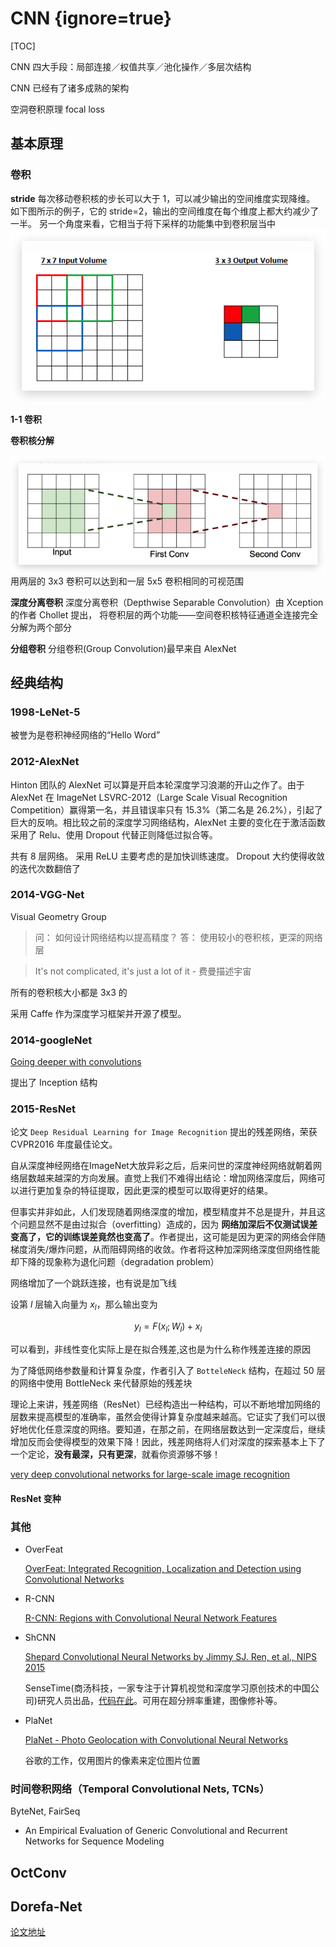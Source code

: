 # CNN {ignore=true}

[TOC]


CNN 四大手段：局部连接／权值共享／池化操作／多层次结构



CNN 已经有了诸多成熟的架构

空洞卷积原理
focal loss

## 基本原理

### 卷积

**stride**
每次移动卷积核的步长可以大于 1，可以减少输出的空间维度实现降维。 如下图所示的例子，它的 stride=2，输出的空间维度在每个维度上都大约减少了一半。 另一个角度来看，它相当于将下采样的功能集中到卷积层当中
![](./img-cnn/2019-06-15-08-19-20.png)

**1-1 卷积**

**卷积核分解**

![](./img-cnn/2019-06-15-08-32-46.png)
用两层的 3x3 卷积可以达到和一层 5x5 卷积相同的可视范围

**深度分离卷积**
深度分离卷积（Depthwise Separable Convolution）由 Xception 的作者 Chollet 提出， 将卷积层的两个功能——空间卷积核特征通道全连接完全分解为两个部分

**分组卷积**
分组卷积(Group Convolution)最早来自 AlexNet

## 经典结构

### 1998-LeNet-5

被誉为是卷积神经网络的“Hello Word”

### 2012-AlexNet

Hinton 团队的 AlexNet 可以算是开启本轮深度学习浪潮的开山之作了。由于 AlexNet 在 ImageNet LSVRC-2012（Large Scale Visual Recognition Competition）赢得第一名，并且错误率只有 15.3%（第二名是 26.2%），引起了巨大的反响。相比较之前的深度学习网络结构，AlexNet 主要的变化在于激活函数采用了 Relu、使用 Dropout 代替正则降低过拟合等。

共有 8 层网络。
采用 ReLU 主要考虑的是加快训练速度。
Dropout 大约使得收敛的迭代次数翻倍了

### 2014-VGG-Net

Visual Geometry Group

> 问： 如何设计网络结构以提高精度？
> 答： 使用较小的卷积核，更深的网络层

> It's not complicated, it's just a lot of it - 费曼描述宇宙

所有的卷积核大小都是 3x3 的

采用 Caffe 作为深度学习框架并开源了模型。

### 2014-googleNet

[Going deeper with convolutions](http://arxiv.org/pdf/1409.4842.pdf)

提出了 Inception 结构

### 2015-ResNet

论文 `Deep Residual Learning for Image Recognition` 提出的残差网络，荣获 CVPR2016 年度最佳论文。

自从深度神经网络在ImageNet大放异彩之后，后来问世的深度神经网络就朝着网络层数越来越深的方向发展。直觉上我们不难得出结论：增加网络深度后，网络可以进行更加复杂的特征提取，因此更深的模型可以取得更好的结果。

但事实并非如此，人们发现随着网络深度的增加，模型精度并不总是提升，并且这个问题显然不是由过拟合（overfitting）造成的，因为 **网络加深后不仅测试误差变高了，它的训练误差竟然也变高了**。作者提出，这可能是因为更深的网络会伴随梯度消失/爆炸问题，从而阻碍网络的收敛。作者将这种加深网络深度但网络性能却下降的现象称为退化问题（degradation problem）


网络增加了一个跳跃连接，也有说是加飞线

设第 $l$ 层输入向量为 $x_l$，那么输出变为

$$
y _ { l } = F \left( x _ { l } ; W _ { l } \right) + x _ { l }
$$

可以看到，非线性变化实际上是在拟合残差,这也是为什么称作残差连接的原因

为了降低网络参数量和计算复杂度，作者引入了 `BotteleNeck` 结构，在超过 50 层的网络中使用 BottleNeck 来代替原始的残差块

理论上来讲，残差网络（ResNet）已经构造出一种结构，可以不断地增加网络的层数来提高模型的准确率，虽然会使得计算复杂度越来越高。它证实了我们可以很好地优化任意深度的网络。要知道，在那之前，在网络层数达到一定深度后，继续增加反而会使得模型的效果下降！因此，残差网络将人们对深度的探索基本上下了一个定论，**没有最深，只有更深**，就看你资源够不够！

[very deep convolutional networks for large-scale image recognition](http://arxiv.org/pdf/1409.1556.pdf)



#### ResNet 变种



### 其他
- OverFeat

  [OverFeat: Integrated Recognition, Localization and Detection using Convolutional Networks](http://arxiv.org/pdf/1312.6229.pdf)

- R-CNN

  [R-CNN: Regions with Convolutional Neural Network Features](https://github.com/rbgirshick/rcnn)

* ShCNN

  [Shepard Convolutional Neural Networks by Jimmy SJ. Ren, et al., NIPS 2015](https://papers.nips.cc/paper/5774-shepard-convolutional-neural-networks.pdf)

  SenseTime(商汤科技，一家专注于计算机视觉和深度学习原创技术的中国公司)研究人员出品，[代码在此](https://github.com/jimmy-ren/vcnn_double-bladed/tree/master/applications/Shepard_CNN)。可用在超分辨率重建，图像修补等。

* PlaNet

  [PlaNet - Photo Geolocation with Convolutional Neural Networks](http://arxiv.org/abs/1602.05314)

  谷歌的工作，仅用图片的像素来定位图片位置

### 时间卷积网络（Temporal Convolutional Nets, TCNs）

ByteNet, FairSeq

- An Empirical Evaluation of Generic Convolutional and Recurrent Networks for Sequence Modeling

## OctConv

## Dorefa-Net

[论文地址](https://arxiv.org/abs/1606.06160)
